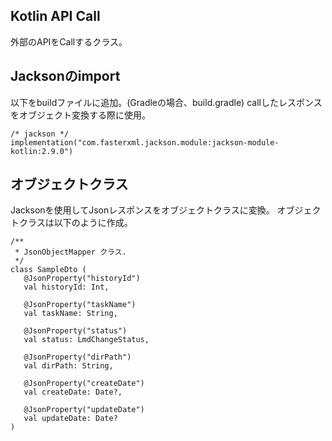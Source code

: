 ## Kotlin API Call

外部のAPIをCallするクラス。

## Jacksonのimport
以下をbuildファイルに追加。(Gradleの場合、build.gradle)
callしたレスポンスをオブジェクト変換する際に使用。

```
/* jackson */
implementation("com.fasterxml.jackson.module:jackson-module-kotlin:2.9.0")
```

## オブジェクトクラス
Jacksonを使用してJsonレスポンスをオブジェクトクラスに変換。
オブジェクトクラスは以下のように作成。

```
/**
 * JsonObjectMapper クラス.
 */
class SampleDto (
   @JsonProperty("historyId")
   val historyId: Int,
 
   @JsonProperty("taskName")
   val taskName: String,
 
   @JsonProperty("status")
   val status: LmdChangeStatus,
 
   @JsonProperty("dirPath")
   val dirPath: String,
 
   @JsonProperty("createDate")
   val createDate: Date?,
 
   @JsonProperty("updateDate")
   val updateDate: Date?
)
```
